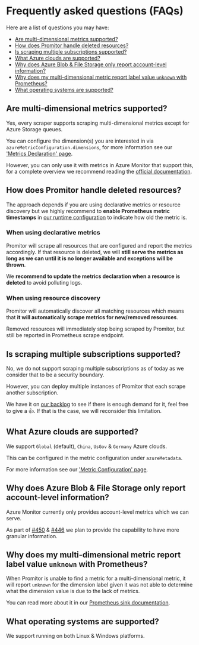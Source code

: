 # Frequently asked questions (FAQs)

Here are a list of questions you may have:

- [Are multi-dimensional metrics supported?](#are-multi-dimensional-metrics-supported)
- [How does Promitor handle deleted resources?](#how-does-promitor-handle-deleted-resources)
- [Is scraping multiple subscriptions supported?](#is-scraping-multiple-subscriptions-supported)
- [What Azure clouds are supported?](#what-azure-clouds-are-supported)
- [Why does Azure Blob & File Storage only report account-level information?](#why-does-azure-blob-file-storage-only-report-account-level-information)
- [Why does my multi-dimensional metric report label value `unknown` with Prometheus?](#why-does-my-multi-dimensional-metric-report-label-value-unknown-with-prometheus)
- [What operating systems are supported?](#what-operating-systems-are-supported)

## Are multi-dimensional metrics supported?

Yes, every scraper supports scraping multi-dimensional metrics except for
Azure Storage queues.

You can configure the dimension(s) you are interested in via
`azureMetricConfiguration.dimensions`, for more information see
our ['Metrics Declaration' page](scraping/overview.md#metrics).

However, you can only use it with metrics in Azure Monitor that support this,
for a complete overview we recommend reading the
[official documentation](https://docs.microsoft.com/en-us/azure/azure-monitor/platform/metrics-supported).

## How does Promitor handle deleted resources?

The approach depends if you are using declarative metrics or resource discovery but we highly recommend to
 **enable Prometheus metric timestamps** in [our runtime configuration](/scraping/runtime-configuration.md#prometheus-scraping-endpoint)
  to indicate how old the metric is.

### When using declarative metrics

Promitor will scrape all resources that are configured and report the metrics accordingly. If that resource is deleted,
 we will **still serve the metrics as long as we can until it is no longer available and exceptions will be thrown**.

We **recommend to update the metrics declaration when a resource is deleted** to avoid polluting logs.

### When using resource discovery

Promitor will automatically discover all matching resources which means that **it will automatically scrape metrics for
 new/removed resources**.

Removed resources will immediately stop being scraped by Promitor, but still be reported in Prometheus scrape endpoint.

## Is scraping multiple subscriptions supported?

No, we do not support scraping multiple subscriptions as of today as we consider that to be a security boundary.

However, you can deploy multiple instances of Promitor that each scrape another subscription.

We have it on [our backlog](https://github.com/tomkerkhove/promitor/issues/761) to see if there is
 enough demand for it, feel free to give a :+1:. If that is the case, we will reconsider this limitation.

## What Azure clouds are supported?

We support `Global` (default), `China`, `UsGov` & `Germany` Azure clouds.

This can be configured in the metric configuration under `azureMetadata`.

For more information see our ['Metric Configuration' page](scraping/overview.md).

## Why does Azure Blob & File Storage only report account-level information?

Azure Monitor currently only provides account-level metrics which we can serve.

As part of [#450](https://github.com/tomkerkhove/promitor/issues/450) &
 [#446](https://github.com/tomkerkhove/promitor/issues/446) we plan to provide the capability to have more granular information.

## Why does my multi-dimensional metric report label value `unknown` with Prometheus?

When Promitor is unable to find a metric for a multi-dimensional metric, it will report `unknown` for the dimension
 label given it was not able to determine what the dimension value is due to the lack of metrics.

You can read more about it in our [Prometheus sink documentation](scraping/runtime-configuration.md#what-happens-when-metrics-are-unavailable-for-multi-dimensional-metrics).

## What operating systems are supported?

We support running on both Linux & Windows platforms.
